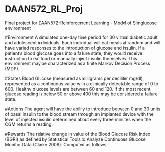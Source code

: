 # DAAN572_RL_Proj
Final project for DAAN572-Reinforcement Learning - Model of Simglucose environment

#Environment 
A simulated one-day time period for 30 virtual diabetic adult and adolescent individuals. Each individual will eat meals at random and will have varied responses to the introduction of glucose and insulin. If a patient’s blood glucose goes into a failure state, they would receive instruction to eat food or manually inject insulin themselves. This environment may be characterized as a finite Markov Decision Process (MDP).

#States
Blood Glucose (measured as milligrams per deciliter mg/dl), represented as a continuous value with a clinically detectable range of 0 to 600. Healthy glucose levels are between 60 and 120. If the most recent glucose reading is below 50 or above 400 this may be considered a failure state. 

#Actions
The agent will have the ability to introduce between 0 and 30 units of basal insulin to the blood stream through an implanted device with the level of injected insulin determined about every three minutes when the CGM returns a reading.

#Rewards
The relative change in value of the Blood Glucose Risk Index (BGRI) as defined by Statistical Tools to Analyze Continuous Glucose Monitor Data (Clarke 2009). Computed as follows:
